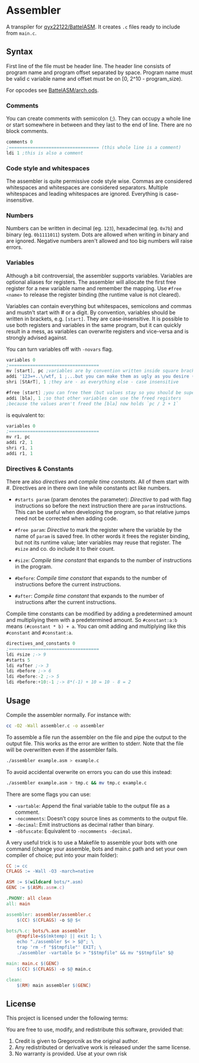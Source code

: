 # Assembler

A transpiler for [qyx22122/BattelASM](https://github.com/qyx22122/BattelASM). It creates ``.c`` files ready to include from ``main.c``.

## Syntax

First line of the file must be header line. The header line consists of program name and program offset separated by space. Program name must be valid c variable name and offset must be on [0, 2^10 - program_size).

For opcodes see [BattelASM/arch.ods](https://github.com/qyx22122/BattelASM/blob/main/arch.ods).

### Comments

You can create comments with semicolon (;). They can occupy a whole line or start somewhere in between and they last to the end of line. There are no block comments.

```asm
comments 0
;================================== (this whole line is a comment)
ldi 1 ;this is also a comment
```

### Code style and whitespaces

The assembler is quite permissive code style wise. Commas are considered whitespaces and whitespaces are considered separators. Multiple whitespaces and leading whitespaces are ignored. Everything is case-insensitive.

### Numbers

Numbers can be written in decimal (eg. ``123``), hexadecimal (eg. ``0x7b``) and binary (eg. `0b1111011`) system. Dots are allowed when writing in binary and are ignored. Negative numbers aren't allowed and too big numbers will raise errors.

### Variables

Although a bit controversial, the assembler supports variables. Variables are optional aliases for registers. The assembler will allocate the first free register for a new variable name and remember the mapping. Use ``#free <name>`` to release the register binding (the runtime value is not cleared).

Variables can contain everything but whitespaces, semicolons and commas and mustn't start with # or a digit. By convention, variables should be written in brackets, e.g. ``[start]``. They are case‑insensitive. It is possible to use both registers and variables in the same program, but it can quickly result in a mess, as variables can overwrite registers and vice-versa and is strongly advised against.

You can turn variables off with ``-novars`` flag.

```asm
variables 0
;==================================
mv [start], pc ;variables are by convention written inside square brackets...
addi '123=+..\/wtf, 1 ;...but you can make them as ugly as you desire (just stay in ascii)
shri [StArT], 1 ;they are - as everything else - case insensitive

#free [start] ;you can free them (but values stay so you should be super cautious. See "Directives & Constants")...
addi [bla], 1 ;so that other variables can use the freed registers
;because the values aren't freed the [bla] now holds `pc / 2 + 1`
```

is equivalent to:

```asm
variables 0
;==================================
mv r1, pc
addi r2, 1
shri r1, 1
addi r1, 1
```

### Directives & Constants

There are also *directives* and *compile time constants*. All of them start with #. Directives are in there own line while constants act like numbers.

- ``#starts param`` (param denotes the parameter): *Directive* to pad with flag instructions so before the next instruction there are `param` instructions. This can be useful when developing the program, so that relative jumps need not be corrected when adding code.
- ``#free param``: *Directive* to mark the register where the variable by the name of ``param`` is saved free. In other words it frees the register binding, but not its runtime value; later variables may reuse that register. The ``#size`` and co. do include it to their count.

- ``#size``: *Compile time constant* that expands to the number of instructions in the program.
- ``#before``: *Compile time constant* that expands to the number of instructions before the current instructions.
- ``#after``: *Compile time constant* that expands to the number of instructions after the current instructions.

Compile time constants can be modified by adding a predetermined amount and multipliying them with a predetermined amount. So ``#constant:a:b`` means ``(#constant * b) + a``. You can omit adding and multiplying like this ``#constant`` and ``#constant:a``.

```asm
directives_and_constants 0
;==================================
ldi #size ;-> 9
#starts 5
ldi #after ;-> 3
ldi #before ;-> 6
ldi #before:-2 ;-> 5
ldi #before:+10:-1 ;-> 8*(-1) + 10 = 10 - 8 = 2
```

## Usage

Compile the assembler normally. For instance with:

```bash
cc -O2 -Wall assembler.c -o assembler
```

To assemble a file run the assembler on the file and pipe the output to the output file. This works as the error are written to stderr. Note that the file will be overwritten even if the assembler fails.

```bash
./assembler example.asm > example.c
```

To avoid accidental overwrite on errors you can do use this instead:

```bash
./assembler example.asm > tmp.c && mv tmp.c example.c
```

There are some flags you can use:

- ``-vartable``: Append the final variable table to the output file as a comment.
- ``-nocomments``: Doesn’t copy source lines as comments to the output file.
- ``-decimal``: Emit instructions as decimal rather than binary.
- ``-obfuscate``: Equivalent to ``-nocomments -decimal``.

A very useful trick is to use a Makefile to assemble your bots with one command (change your assemble, bots and main.c path and set your own compiler of choice; put into your main folder):

```Makefile
CC := cc
CFLAGS := -Wall -O3 -march=native

ASM := $(wildcard bots/*.asm)
GENC := $(ASM:.asm=.c)

.PHONY: all clean
all: main

assembler: assembler/assembler.c
	$(CC) $(CFLAGS) -o $@ $<

bots/%.c: bots/%.asm assembler
	@tmpfile=$$(mktemp) || exit 1; \
	echo "./assembler $< > $@"; \
	trap 'rm -f "$$tmpfile"' EXIT; \
	./assembler -vartable $< > "$$tmpfile" && mv "$$tmpfile" $@

main: main.c $(GENC)
	$(CC) $(CFLAGS) -o $@ main.c

clean:
	$(RM) main assembler $(GENC)
```

## License

This project is licensed under the following terms:

You are free to use, modify, and redistribute this software, provided that:

1. Credit is given to Gregorcnik as the original author.
2. Any redistributed or derivative work is released under the same license.
3. No warranty is provided. Use at your own risk
